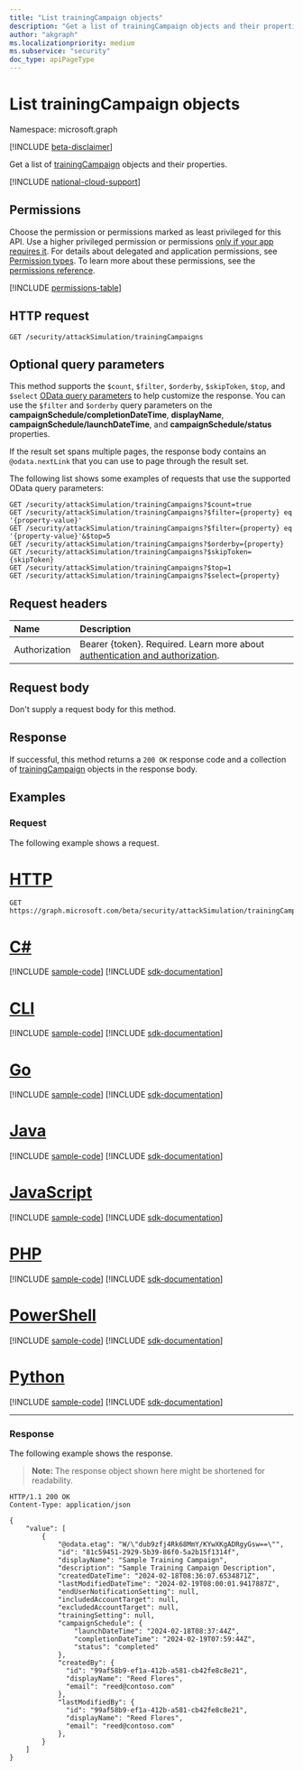 ```yaml
---
title: "List trainingCampaign objects"
description: "Get a list of trainingCampaign objects and their properties."
author: "akgraph"
ms.localizationpriority: medium
ms.subservice: "security"
doc_type: apiPageType
---
```


# List trainingCampaign objects

Namespace: microsoft.graph

[!INCLUDE [beta-disclaimer](../../includes/beta-disclaimer.md)]

Get a list of [trainingCampaign](../resources/trainingcampaign.md) objects and their properties.

[!INCLUDE [national-cloud-support](../../includes/global-only.md)]

## Permissions

Choose the permission or permissions marked as least privileged for this API. Use a higher privileged permission or permissions [only if your app requires it](/graph/permissions-overview#best-practices-for-using-microsoft-graph-permissions). For details about delegated and application permissions, see [Permission types](/graph/permissions-overview#permission-types). To learn more about these permissions, see the [permissions reference](/graph/permissions-reference).

<!-- { "blockType": "permissions", "name": "attacksimulationroot_list_trainingcampaigns" } -->
[!INCLUDE [permissions-table](../includes/permissions/attacksimulationroot-list-trainingcampaigns-permissions.md)]

## HTTP request

<!-- {
  "blockType": "ignored"
}
-->
``` http
GET /security/attackSimulation/trainingCampaigns
```

## Optional query parameters

This method supports the `$count`, `$filter`, `$orderby`, `$skipToken`, `$top`, and `$select` [OData query parameters](/graph/query-parameters) to help customize the response. You can use the `$filter` and `$orderby` query parameters on the **campaignSchedule/completionDateTime**, **displayName**, **campaignSchedule/launchDateTime**, and **campaignSchedule/status** properties.

If the result set spans multiple pages, the response body contains an `@odata.nextLink` that you can use to page through the result set.

The following list shows some examples of requests that use the supported OData query parameters:

<!-- {
  "blockType": "ignored"
}
-->
``` http
GET /security/attackSimulation/trainingCampaigns?$count=true
GET /security/attackSimulation/trainingCampaigns?$filter={property} eq '{property-value}'
GET /security/attackSimulation/trainingCampaigns?$filter={property} eq '{property-value}'&$top=5
GET /security/attackSimulation/trainingCampaigns?$orderby={property}
GET /security/attackSimulation/trainingCampaigns?$skipToken={skipToken}
GET /security/attackSimulation/trainingCampaigns?$top=1
GET /security/attackSimulation/trainingCampaigns?$select={property}
```

## Request headers

|Name|Description|
|:---|:---|
|Authorization|Bearer {token}. Required. Learn more about [authentication and authorization](/graph/auth/auth-concepts).|

## Request body

Don't supply a request body for this method.

## Response

If successful, this method returns a `200 OK` response code and a collection of [trainingCampaign](../resources/trainingcampaign.md) objects in the response body.

## Examples

### Request

The following example shows a request.
# [HTTP](#tab/http)
<!-- {
  "blockType": "request",
  "name": "list_trainingcampaign"
}
-->
``` http
GET https://graph.microsoft.com/beta/security/attackSimulation/trainingCampaigns
```

# [C#](#tab/csharp)
[!INCLUDE [sample-code](../includes/snippets/csharp/list-trainingcampaign-csharp-snippets.md)]
[!INCLUDE [sdk-documentation](../includes/snippets/snippets-sdk-documentation-link.md)]

# [CLI](#tab/cli)
[!INCLUDE [sample-code](../includes/snippets/cli/list-trainingcampaign-cli-snippets.md)]
[!INCLUDE [sdk-documentation](../includes/snippets/snippets-sdk-documentation-link.md)]

# [Go](#tab/go)
[!INCLUDE [sample-code](../includes/snippets/go/list-trainingcampaign-go-snippets.md)]
[!INCLUDE [sdk-documentation](../includes/snippets/snippets-sdk-documentation-link.md)]

# [Java](#tab/java)
[!INCLUDE [sample-code](../includes/snippets/java/list-trainingcampaign-java-snippets.md)]
[!INCLUDE [sdk-documentation](../includes/snippets/snippets-sdk-documentation-link.md)]

# [JavaScript](#tab/javascript)
[!INCLUDE [sample-code](../includes/snippets/javascript/list-trainingcampaign-javascript-snippets.md)]
[!INCLUDE [sdk-documentation](../includes/snippets/snippets-sdk-documentation-link.md)]

# [PHP](#tab/php)
[!INCLUDE [sample-code](../includes/snippets/php/list-trainingcampaign-php-snippets.md)]
[!INCLUDE [sdk-documentation](../includes/snippets/snippets-sdk-documentation-link.md)]

# [PowerShell](#tab/powershell)
[!INCLUDE [sample-code](../includes/snippets/powershell/list-trainingcampaign-powershell-snippets.md)]
[!INCLUDE [sdk-documentation](../includes/snippets/snippets-sdk-documentation-link.md)]

# [Python](#tab/python)
[!INCLUDE [sample-code](../includes/snippets/python/list-trainingcampaign-python-snippets.md)]
[!INCLUDE [sdk-documentation](../includes/snippets/snippets-sdk-documentation-link.md)]

---

### Response

The following example shows the response.
>**Note:** The response object shown here might be shortened for readability.
<!-- {
  "blockType": "response",
  "truncated": true,
  "@odata.type": "Collection(microsoft.graph.trainingCampaign)"
}
-->
``` http
HTTP/1.1 200 OK
Content-Type: application/json

{
    "value": [
        {
            "@odata.etag": "W/\"dub9zfj4Rk68MmY/KYwXKgADRgyGsw==\"",
            "id": "81c59451-2929-5b39-86f0-5a2b15f1314f",
            "displayName": "Sample Training Campaign",
            "description": "Sample Training Campaign Description",
            "createdDateTime": "2024-02-18T08:36:07.6534871Z",
            "lastModifiedDateTime": "2024-02-19T08:00:01.9417887Z",
            "endUserNotificationSetting": null,
            "includedAccountTarget": null,
            "excludedAccountTarget": null,
            "trainingSetting": null,
            "campaignSchedule": {
                "launchDateTime": "2024-02-18T08:37:44Z",
                "completionDateTime": "2024-02-19T07:59:44Z",
                "status": "completed"
            },
            "createdBy": {
              "id": "99af58b9-ef1a-412b-a581-cb42fe8c8e21",
              "displayName": "Reed Flores",
              "email": "reed@contoso.com"
            },
            "lastModifiedBy": {
              "id": "99af58b9-ef1a-412b-a581-cb42fe8c8e21",
              "displayName": "Reed Flores",
              "email": "reed@contoso.com"
            },
        }
    ]
}
```

